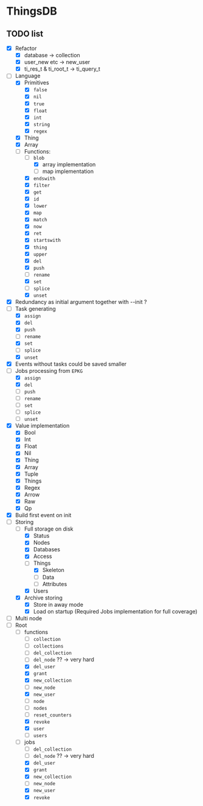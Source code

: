 # ThingsDB

## TODO list

- [x] Refactor
    - [x] database -> collection
    - [x] user_new etc -> new_user
    - [x] ti_res_t & ti_root_t  -> ti_query_t
- [ ] Language
    - [x] Primitives
        - [x] `false`
        - [x] `nil`
        - [x] `true`
        - [x] `float`
        - [x] `int`
        - [x] `string`
        - [x] `regex`
    - [x] Thing
    - [x] Array
    - [ ] Functions:
        - [ ] `blob`
            - [x] array implementation
            - [ ] map implementation
        - [x] `endswith`
        - [x] `filter`
        - [x] `get`
        - [x] `id`
        - [x] `lower`
        - [x] `map`
        - [x] `match`
        - [x] `now`
        - [x] `ret`
        - [x] `startswith`
        - [x] `thing`
        - [x] `upper`
        - [x] `del`
        - [x] `push`
        - [ ] `rename`
        - [x] `set`
        - [ ] `splice`
        - [x] `unset`
- [x] Redundancy as initial argument together with --init ?
- [ ] Task generating
    - [x] `assign`
    - [x] `del`
    - [x] `push`
    - [ ] `rename`
    - [x] `set`
    - [ ] `splice`
    - [x] `unset`
- [x] Events without tasks could be saved smaller
- [ ] Jobs processing from `EPKG`
    - [x] `assign`
    - [x] `del`
    - [ ] `push`
    - [ ] `rename`
    - [ ] `set`
    - [ ] `splice`
    - [ ] `unset`
- [x] Value implementation
    - [x] Bool
    - [x] Int
    - [x] Float
    - [x] Nil
    - [x] Thing
    - [x] Array
    - [x] Tuple
    - [x] Things
    - [x] Regex
    - [x] Arrow
    - [x] Raw
    - [x] Qp
- [x] Build first event on init
- [ ] Storing
    - [ ] Full storage on disk
        - [x] Status
        - [x] Nodes
        - [x] Databases
        - [x] Access
        - [ ] Things
            - [x] Skeleton
            - [ ] Data
            - [ ] Attributes
        - [x] Users
    - [x] Archive storing
        - [x] Store in away mode
        - [x] Load on startup (Required Jobs implementation for full coverage)
- [ ] Multi node
- [ ] Root
    - [ ] functions
        - [ ] `collection`
        - [ ] `collections`
        - [ ] `del_collection`
        - [ ] `del_node` ?? -> very hard
        - [x] `del_user`
        - [x] `grant`
        - [x] `new_collection`
        - [ ] `new_node`
        - [x] `new_user`
        - [ ] `node`
        - [ ] `nodes`
        - [ ] `reset_counters`
        - [x] `revoke`
        - [x] `user`
        - [ ] `users`
    - [ ] jobs
        - [ ] `del_collection`
        - [ ] `del_node` ?? -> very hard
        - [x] `del_user`
        - [x] `grant`
        - [x] `new_collection`
        - [ ] `new_node`
        - [x] `new_user`
        - [x] `revoke`

